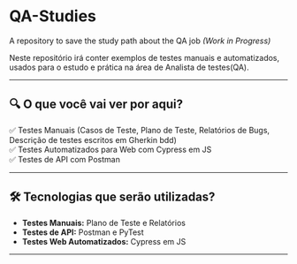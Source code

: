 # QA-Studies
A repository to save the study path about the QA job *(Work in Progress)*

Neste repositório irá conter exemplos de testes manuais e automatizados, usados para o estudo e prática na área de Analista de testes(QA).

---

## 🔍 O que você vai ver por aqui?

✅ Testes Manuais (Casos de Teste, Plano de Teste, Relatórios de Bugs, Descrição de testes escritos em Gherkin bdd)  
✅ Testes Automatizados para Web com Cypress em JS  
✅ Testes de API com Postman

---

## 🛠 Tecnologias que serão utilizadas?

- **Testes Manuais:** Plano de Teste e Relatórios  
- **Testes de API:** Postman e PyTest
- **Testes Web Automatizados:**  Cypress em JS

---
